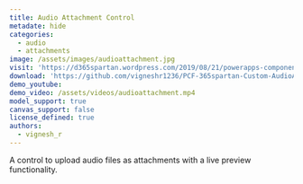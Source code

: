```yaml
---
title: Audio Attachment Control
metadate: hide
categories:
  - audio
  - attachments
image: /assets/images/audioattachment.jpg
visit: 'https://d365spartan.wordpress.com/2019/08/21/powerapps-component-framework-audioattachment-with-live-preview/'
download: 'https://github.com/vigneshr1236/PCF-365spartan-Custom-AudioAttachmentLivePreviewControl'
demo_youtube:
demo_video: /assets/videos/audioattachment.mp4
model_support: true
canvas_support: false
license_defined: true
authors:
  - vignesh_r
---
```


A control to upload audio files as attachments with a live preview functionality.
